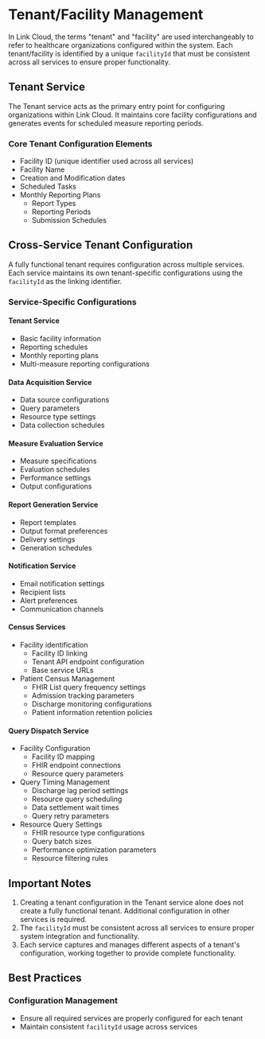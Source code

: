 ﻿# Tenant/Facility Management

In Link Cloud, the terms "tenant" and "facility" are used interchangeably to refer to healthcare organizations configured within the system. Each tenant/facility is identified by a unique `facilityId` that must be consistent across all services to ensure proper functionality.

## Tenant Service
The Tenant service acts as the primary entry point for configuring organizations within Link Cloud. It maintains core facility configurations and generates events for scheduled measure reporting periods.

### Core Tenant Configuration Elements
- Facility ID (unique identifier used across all services)
- Facility Name
- Creation and Modification dates
- Scheduled Tasks
- Monthly Reporting Plans
    - Report Types
    - Reporting Periods
    - Submission Schedules

## Cross-Service Tenant Configuration

A fully functional tenant requires configuration across multiple services. Each service maintains its own tenant-specific configurations using the `facilityId` as the linking identifier.

### Service-Specific Configurations

#### Tenant Service

- Basic facility information
- Reporting schedules
- Monthly reporting plans
- Multi-measure reporting configurations

#### Data Acquisition Service

- Data source configurations
- Query parameters
- Resource type settings
- Data collection schedules

#### Measure Evaluation Service

- Measure specifications
- Evaluation schedules
- Performance settings
- Output configurations

#### Report Generation Service

- Report templates
- Output format preferences
- Delivery settings
- Generation schedules

#### Notification Service

- Email notification settings
- Recipient lists
- Alert preferences
- Communication channels

#### Census Services

- Facility identification
  - Facility ID linking
  - Tenant API endpoint configuration
  - Base service URLs
- Patient Census Management
  - FHIR List query frequency settings
  - Admission tracking parameters
  - Discharge monitoring configurations
  - Patient information retention policies

#### Query Dispatch Service

- Facility Configuration
  - Facility ID mapping
  - FHIR endpoint connections
  - Resource query parameters
- Query Timing Management
  - Discharge lag period settings
  - Resource query scheduling
  - Data settlement wait times
  - Query retry parameters
- Resource Query Settings
  - FHIR resource type configurations
  - Query batch sizes
  - Performance optimization parameters
  - Resource filtering rules

## Important Notes

1. Creating a tenant configuration in the Tenant service alone does not create a fully functional tenant. Additional configuration in other services is required.
2. The `facilityId` must be consistent across all services to ensure proper system integration and functionality.
3. Each service captures and manages different aspects of a tenant's configuration, working together to provide complete functionality.

## Best Practices

### Configuration Management
- Ensure all required services are properly configured for each tenant
- Maintain consistent `facilityId` usage across services